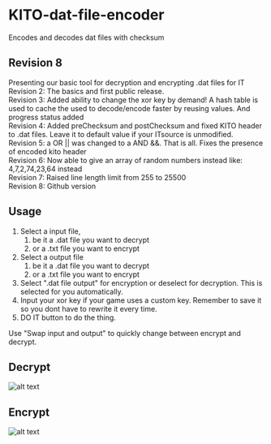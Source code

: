 # KITO-dat-file-encoder
Encodes and decodes dat files with checksum

## Revision 8

Presenting our basic tool for decryption and encrypting .dat files for IT  
Revision 2: The basics and first public release.  
Revision 3: Added ability to change the xor key by demand! A hash table is used to cache the used to decode/encode faster by reusing values. And progress status added  
Revision 4: Added preChecksum and postChecksum and fixed KITO header to .dat files. Leave it to default value if your ITsource is unmodified.  
Revision 5: a OR || was changed to a AND &&. That is all. Fixes the presence of encoded kito header  
Revision 6: Now able to give an array of random numbers instead like: 4,7,2,74,23,64 instead  
Revision 7: Raised line length limit from 255 to 25500  
Revision 8: Github version

## Usage
1. Select a input file,
   1. be it a .dat file you want to decrypt
   2. or a .txt file you want to encrypt
2. Select a output file
   1. be it a .dat file you want to decrypt
   2. or a .txt file you want to encrypt
3. Select ".dat file output" for encryption or deselect for decryption. This is selected for you automatically.
4. Input your xor key if your game uses a custom key. Remember to save it so you dont have to rewrite it every time.
5. DO IT button to do the thing.

Use "Swap input and output" to quickly change between encrypt and decrypt.

## Decrypt
![alt text](http://kito.staunhansen.dk/doc/IT%20XOR07/decrypt4.png "Example of decrypting dat files")

## Encrypt
![alt text](http://kito.staunhansen.dk/doc/IT%20XOR07/encrypt4.png "Example of encrypting dat files")
